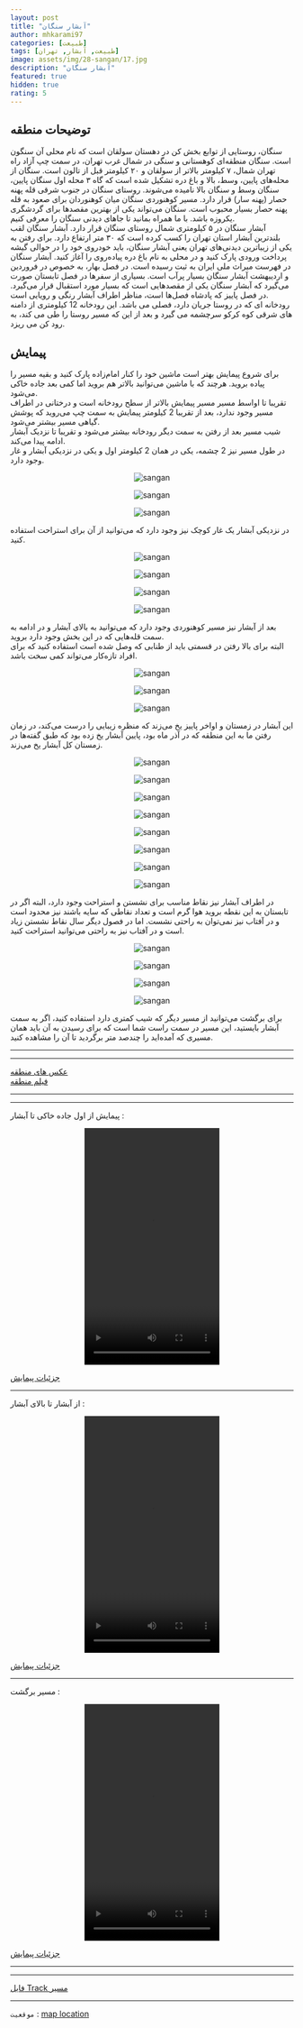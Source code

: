 ```yaml
---
layout: post
title: "آبشار سنگان"
author: mhkarami97
categories: [طبیعت]
tags: [طبیعت, آبشار, تهران]
image: assets/img/28-sangan/17.jpg
description: "آبشار سنگان"
featured: true
hidden: true
rating: 5
---
```


## توضیحات منطقه
  سنگان، روستایی از توابع بخش کن در دهستان سولقان است که نام محلی آن سنگون است. سنگان منطقه‌ای کوهستانی و سنگی در شمال غرب تهران، در سمت چپ آزاد راه تهران شمال، ۷ کیلومتر بالاتر از سولقان و ۲۰ کیلومتر قبل از تالون است. سنگان از محله‌های پایین، وسط، بالا و باغ دره تشکیل شده است که گاه ۳ محله اول سنگان پایین، سنگان وسط و سنگان بالا نامیده می‌شوند. روستای سنگان در جنوب شرقی قله پهنه حصار (پهنه سار) قرار دارد. مسیر کوهنوردی سنگان میان کوهنوردان برای صعود به قله پهنه حصار بسیار محبوب است. سنگان می‌تواند یکی از بهترین مقصدها برای گردشگری یکروزه باشد. با ما همراه بمانید تا جاهای دیدنی سنگان را معرفی کنیم.  
آبشار سنگان در ۵ کیلومتری شمال روستای سنگان قرار دارد. آبشار سنگان لقب بلندترین آبشار استان تهران را کسب کرده است که ۳۰ متر ارتفاع دارد. برای رفتن به یکی از زیباترین دیدنی‌های تهران یعنی آبشار سنگان، باید خودروی خود را در حوالی گیشه پرداخت ورودی پارک کنید و در محلی به نام باغ دره پیاده‌روی را آغاز کنید. آبشار سنگان در فهرست میراث ملی ایران به ثبت رسیده است. در فصل بهار، به خصوص در فروردین و اردیبهشت آبشار سنگان بسیار پرآب است. بسیاری از سفرها در فصل تابستان صورت می‌گیرد که آبشار سنگان یکی از مقصدهایی است که بسیار مورد استقبال قرار می‌گیرد. در فصل پاییز که پادشاه فصل‌ها است، مناظر اطراف آبشار رنگی و رویایی است.  
 رودخانه ای که در روستا جریان دارد، فصلی می باشد. این رودخانه 12 کیلومتری از دامنه های شرقی کوه کرکو سرچشمه می گیرد و بعد از این که مسیر روستا را طی می کند، به رود کن می ریزد.  

## پیمایش
برای شروع پیمایش بهتر است ماشین خود را کنار امام‌زاده پارک کنید و بقیه مسیر را پیاده بروید. هرچند که با ماشین می‌توانید بالاتر هم بروید اما کمی بعد جاده خاکی می‌شود.  
تقریبا تا اواسط مسیر مسیر پیمایش بالاتر از سطح رودخانه است و درختانی در اطراف مسیر وجود ندارد، بعد از تقریبا 2 کیلومتر پیمایش به سمت چپ می‌روید که پوشش گیاهی مسیر بیشتر می‌شود.  
شیب مسیر بعد از رفتن به سمت دیگر رودخانه بیشتر می‌شود و تقریبا تا نزدیک آبشار ادامه پیدا می‌کند.  
در طول مسیر نیز 2 چشمه، یکی در همان 2 کیلومتر اول و یکی در نزدیکی آبشار و غار وجود دارد.  

<p align="center">
  <img src="/assets/img/28-sangan/02.jpg" alt="sangan" />
</p>

<p align="center">
  <img src="/assets/img/28-sangan/03.jpg" alt="sangan" />
</p>

<p align="center">
  <img src="/assets/img/28-sangan/04.jpg" alt="sangan" />
</p>

در نزدیکی آبشار یک غار کوچک نیز وجود دارد که می‌توانید از آن برای استراحت استفاده کنید.  

<p align="center">
  <img src="/assets/img/28-sangan/05.jpg" alt="sangan" />
</p>

<p align="center">
  <img src="/assets/img/28-sangan/06.jpg" alt="sangan" />
</p>

<p align="center">
  <img src="/assets/img/28-sangan/07.jpg" alt="sangan" />
</p>

<p align="center">
  <img src="/assets/img/28-sangan/08.jpg" alt="sangan" />
</p>

بعد از آبشار نیز مسیر کوهنوردی وجود دارد که می‌توانید به بالای آبشار و در ادامه به سمت قله‌هایی که در این بخش وجود دارد بروید.  
البته برای بالا رفتن در قسمتی باید از طنابی که وصل شده است استفاده کنید که برای افراد تازه‌کار می‌تواند کمی سخت باشد.  

<p align="center">
  <img src="/assets/img/28-sangan/09.jpg" alt="sangan" />
</p>

<p align="center">
  <img src="/assets/img/28-sangan/10.jpg" alt="sangan" />
</p>

<p align="center">
  <img src="/assets/img/28-sangan/11.jpg" alt="sangan" />
</p>

این آبشار در زمستان و اواخر پاییز یخ می‌زند که منظره زیبایی را درست می‌کند، در زمان رفتن ما به این منطقه که در آذر ماه بود، پایین آبشار یخ زده بود که طبق گفته‌ها در زمستان کل آبشار یخ می‌زند.  

<p align="center">
  <img src="/assets/img/28-sangan/12.jpg" alt="sangan" />
</p>

<p align="center">
  <img src="/assets/img/28-sangan/13.jpg" alt="sangan" />
</p>

<p align="center">
  <img src="/assets/img/28-sangan/14.jpg" alt="sangan" />
</p>

<p align="center">
  <img src="/assets/img/28-sangan/15.jpg" alt="sangan" />
</p>

<p align="center">
  <img src="/assets/img/28-sangan/16.jpg" alt="sangan" />
</p>

<p align="center">
  <img src="/assets/img/28-sangan/17.jpg" alt="sangan" />
</p>

<p align="center">
  <img src="/assets/img/28-sangan/18.jpg" alt="sangan" />
</p>

<p align="center">
  <img src="/assets/img/28-sangan/19.jpg" alt="sangan" />
</p>

در اطراف آبشار نیز نقاط مناسب برای نشستن و استراحت وجود دارد، البته اگر در تابستان به این نقطه بروید هوا گرم است و تعداد نقاطی که سایه باشند نیز محدود است و در آفتاب نیز نمی‌توان به راحتی نشست. اما در فصول دیگر سال نقاط نشستن زیاد است و در آفتاب نیز به راحتی می‌توانید استراحت کنید.  

<p align="center">
  <img src="/assets/img/28-sangan/20.jpg" alt="sangan" />
</p>

<p align="center">
  <img src="/assets/img/28-sangan/21.jpg" alt="sangan" />
</p>

<p align="center">
  <img src="/assets/img/28-sangan/22.jpg" alt="sangan" />
</p>

<p align="center">
  <img src="/assets/img/28-sangan/23.jpg" alt="sangan" />
</p>

برای برگشت می‌توانید از مسیر دیگر که شیب کمتری دارد استفاده کنید، اگر به سمت آبشار بایستید، این مسیر در سمت راست شما است که برای رسیدن به آن باید همان مسیری که آمده‌اید را چندصد متر برگردید تا آن را مشاهده کنید.  

---
---

[عکس های منطقه](https://www.instagram.com/p/CXlrLF3IQeA/)  
[فیلم منطقه]()  

---
---

پیمایش از اول جاده خاکی تا آبشار : 

<p align="center">
<video width="240" height="420" controls>
  <source src="/assets/img/28-sangan/01.mp4" type="video/mp4">
</video>
</p>

[جزئیات پیمایش](/assets/img/28-sangan/24.jpg)  

---

از آبشار تا بالای آبشار : 

<p align="center">
<video width="240" height="420" controls>
  <source src="/assets/img/28-sangan/02.mp4" type="video/mp4">
</video>
</p>

[جزئیات پیمایش](/assets/img/28-sangan/25.jpg)  

---

مسیر برگشت : 

<p align="center">
<video width="240" height="420" controls>
  <source src="/assets/img/28-sangan/03.mp4" type="video/mp4">
</video>
</p>

[جزئیات پیمایش](/assets/img/28-sangan/26.jpg)  

---
---

[فایل Track مسیر](/assets/img/28-sangan/01.gpx)  

---

`موقعیت` : [map location](https://www.google.com/maps/place/Sangan+Waterfall/@35.8959265,51.2056309,15z/data=!4m2!3m1!1s0x0:0xd447a507d84a8c7b?sa=X&ved=2ahUKEwitvYmU0uz0AhUwy4UKHeSXDY0Q_BJ6BAhEEAU)  